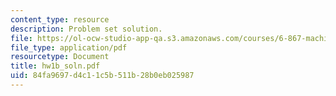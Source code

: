 ```yaml
---
content_type: resource
description: Problem set solution.
file: https://ol-ocw-studio-app-qa.s3.amazonaws.com/courses/6-867-machine-learning-fall-2006/84fa9697d4c11c5b511b28b0eb025987_hw1b_soln.pdf
file_type: application/pdf
resourcetype: Document
title: hw1b_soln.pdf
uid: 84fa9697-d4c1-1c5b-511b-28b0eb025987
---
```


